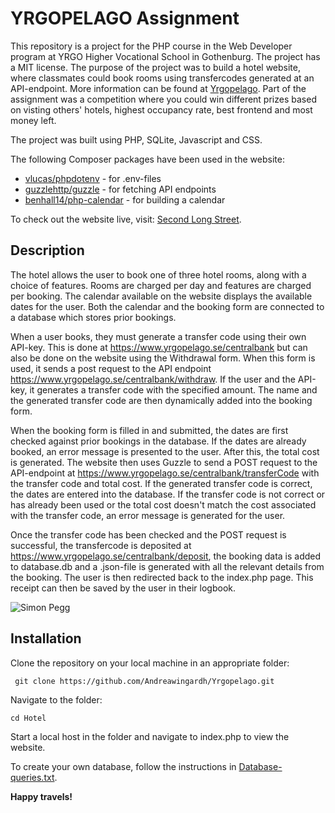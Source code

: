 # YRGOPELAGO Assignment

This repository is a project for the PHP course in the Web Developer program at YRGO Higher Vocational School in Gothenburg. The project has a MIT license. The purpose of the project was to build a hotel website, where classmates could book rooms using transfercodes generated at an API-endpoint. More information can be found at [Yrgopelago](https://www.yrgopelago.se/). Part of the assignment was a competition where you could win different prizes based on visting others' hotels, highest occupancy rate, best frontend and most money left.

The project was built using PHP, SQLite, Javascript and CSS.

The following Composer packages have been used in the website:

- [vlucas/phpdotenv](https://github.com/vlucas/phpdotenv) - for .env-files
- [guzzlehttp/guzzle](https://github.com/guzzle/guzzle) - for fetching API endpoints
- [benhall14/php-calendar](https://github.com/benhall14/php-calendar) - for building a calendar

To check out the website live, visit: [Second Long Street](https://viktor-tpd.se/hotel/).

## Description

The hotel allows the user to book one of three hotel rooms, along with a choice of features. Rooms are charged per day and features are charged per booking. The calendar available on the website displays the available dates for the user. Both the calendar and the booking form are connected to a database which stores prior bookings.

When a user books, they must generate a transfer code using their own API-key. This is done at https://www.yrgopelago.se/centralbank but can also be done on the website using the Withdrawal form. When this form is used, it sends a post request to the API endpoint https://www.yrgopelago.se/centralbank/withdraw. If the user and the API-key, it generates a transfer code with the specified amount. The name and the generated transfer code are then dynamically added into the booking form.

When the booking form is filled in and submitted, the dates are first checked against prior bookings in the database. If the dates are already booked, an error message is presented to the user. After this, the total cost is generated. The website then uses Guzzle to send a POST request to the API-endpoint at https://www.yrgopelago.se/centralbank/transferCode with the transfer code and total cost. If the generated transfer code is correct, the dates are entered into the database. If the transfer code is not correct or has already been used or the total cost doesn't match the cost associated with the transfer code, an error message is generated for the user.

Once the transfer code has been checked and the POST request is successful, the transfercode is deposited at https://www.yrgopelago.se/centralbank/deposit, the booking data is added to database.db and a .json-file is generated with all the relevant details from the booking. The user is then redirected back to the index.php page. This receipt can then be saved by the user in their logbook.

![Simon Pegg](https://i.giphy.com/media/v1.Y2lkPTc5MGI3NjExNThoZDIzOHFneGY2YTYyOTMxeG5tMmJyaDByb2FsbjRydHVpeWNraSZlcD12MV9pbnRlcm5hbF9naWZfYnlfaWQmY3Q9Zw/QsyPRpG6WVR6SYfBVw/giphy.gif)

## Installation

Clone the repository on your local machine in an appropriate folder:

```
 git clone https://github.com/Andreawingardh/Yrgopelago.git
```

Navigate to the folder:

```
cd Hotel
```

Start a local host in the folder and navigate to index.php to view the website.

To create your own database, follow the instructions in [Database-queries.txt](/app/database/database-queries.txt).

**Happy travels!**
